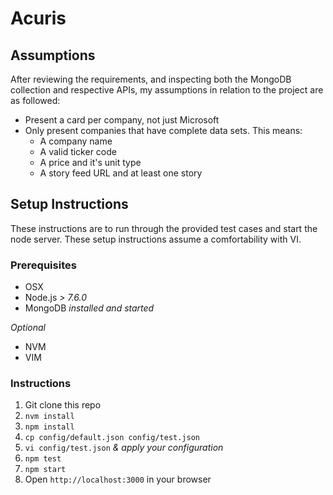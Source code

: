 Acuris
=====

## Assumptions

After reviewing the requirements, and inspecting both the MongoDB collection and respective APIs, my assumptions in relation to the project are as followed:

- Present a card per company, not just Microsoft
- Only present companies that have complete data sets. This means:
	- A company name
	- A valid ticker code
	- A price and it's unit type
	- A story feed URL and at least one story

## Setup Instructions

These instructions are to run through the provided test cases and start the node server. These setup instructions assume a comfortability with VI.

### Prerequisites
- OSX
- Node.js _> 7.6.0_
- MongoDB _installed and started_

_Optional_

- NVM 
- VIM

### Instructions 

1. Git clone this repo
1. `nvm install`
1. `npm install`
1. `cp config/default.json config/test.json`
1. `vi config/test.json` _& apply your configuration_
1. `npm test`
1. `npm start`
1. Open `http://localhost:3000` in your browser
